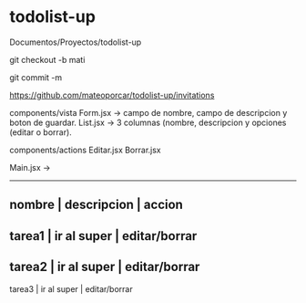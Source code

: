 # todolist-up


Documentos/Proyectos/todolist-up


git checkout -b mati

git commit -m


https://github.com/mateoporcar/todolist-up/invitations



components/vista
Form.jsx -> campo de nombre, campo de descripcion y boton de guardar.
List.jsx -> 3 columnas (nombre, descripcion y opciones (editar o borrar).

components/actions
Editar.jsx
Borrar.jsx


Main.jsx -> 

<Form/>
<List/>

------------------------------
nombre | descripcion | accion
------------------------------
tarea1 | ir al super | editar/borrar
------------------------------
tarea2 | ir al super | editar/borrar
------------------------------
tarea3 | ir al super | editar/borrar
